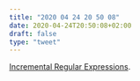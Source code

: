 ```yaml
---
title: "2020 04 24 20 50 08"
date: 2020-04-24T20:50:08+02:00
draft: false
type: "tweet"
---
```

[Incremental Regular Expressions](http://jkff.info/articles/ire/).
